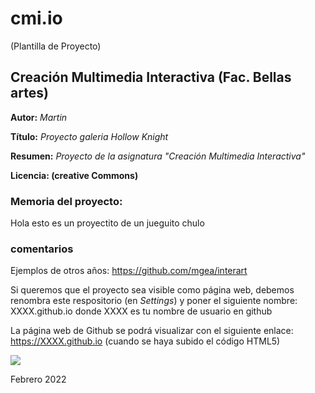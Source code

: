 # cmi.io

(Plantilla de Proyecto) 

## Creación Multimedia Interactiva (Fac. Bellas artes)

**Autor:** *Martin*

**Título:** *Proyecto galeria Hollow Knight*

**Resumen:** *Proyecto de la asignatura "Creación Multimedia Interactiva"*

**Licencia: (creative Commons)**


### Memoria del proyecto:


Hola esto es un proyectito de un jueguito chulo







### comentarios

Ejemplos de otros años: https://github.com/mgea/interart 

Si queremos que el proyecto sea visible como página web, debemos renombra este respositorio (en *Settings*) y poner el siguiente nombre: XXXX.github.io  donde XXXX es tu nombre de usuario en github

La página web de Github se podrá visualizar con el siguiente enlace: https://XXXX.github.io (cuando se haya subido el código HTML5) 


![](https://upload.wikimedia.org/wikipedia/commons/thumb/6/62/CC-BY-SA-Andere_Wikis_%28v%29.svg/200px-CC-BY-SA-Andere_Wikis_%28v%29.svg.png)



Febrero 2022
